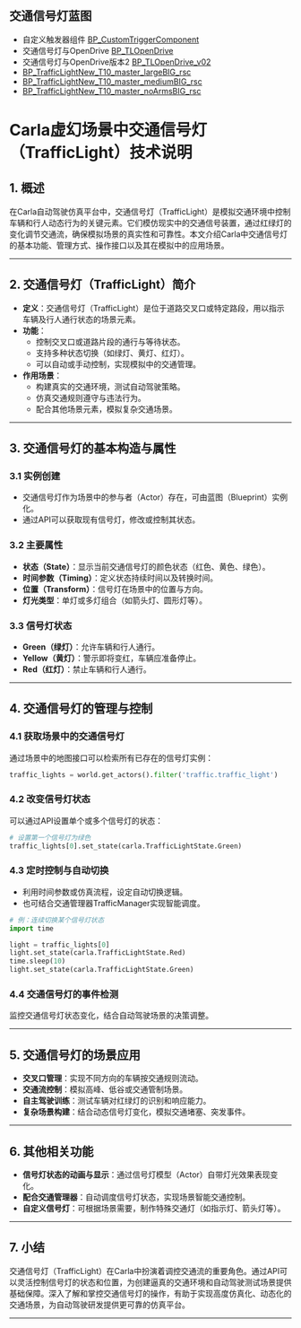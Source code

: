 ## 交通信号灯蓝图

* 自定义触发器组件 [BP_CustomTriggerComponent](https://bitbucket.org/carla-simulator/carla-content/src/master/Blueprints/TrafficLight/BP_CustomTriggerComponent.uasset)
* 交通信号灯与OpenDrive [BP_TLOpenDrive](https://bitbucket.org/carla-simulator/carla-content/src/master/Blueprints/TrafficLight/BP_TLOpenDrive.uasset)
* 交通信号灯与OpenDrive版本2 [BP_TLOpenDrive_v02](https://bitbucket.org/carla-simulator/carla-content/src/master/Blueprints/TrafficLight/BP_TLOpenDrive_v02.uasset)
* [BP_TrafficLightNew_T10_master_largeBIG_rsc](https://bitbucket.org/carla-simulator/carla-content/src/master/Blueprints/TrafficLight/BP_TrafficLightNew_T10_master_largeBIG_rsc.uasset)
* [BP_TrafficLightNew_T10_master_mediumBIG_rsc](https://bitbucket.org/carla-simulator/carla-content/src/master/Blueprints/TrafficLight/BP_TrafficLightNew_T10_master_mediumBIG_rsc.uasset)
* [BP_TrafficLightNew_T10_master_noArmsBIG_rsc](https://bitbucket.org/carla-simulator/carla-content/src/master/Blueprints/TrafficLight/BP_TrafficLightNew_T10_master_noArmsBIG_rsc.uasset)
# Carla虚幻场景中交通信号灯（TrafficLight）技术说明

## 1. 概述
在Carla自动驾驶仿真平台中，交通信号灯（TrafficLight）是模拟交通环境中控制车辆和行人动态行为的关键元素。它们模仿现实中的交通信号装置，通过红绿灯的变化调节交通流，确保模拟场景的真实性和可靠性。本文介绍Carla中交通信号灯的基本功能、管理方式、操作接口以及其在模拟中的应用场景。

---

## 2. 交通信号灯（TrafficLight）简介
- **定义**：交通信号灯（TrafficLight）是位于道路交叉口或特定路段，用以指示车辆及行人通行状态的场景元素。
- **功能**：
  - 控制交叉口或道路片段的通行与等待状态。
  - 支持多种状态切换（如绿灯、黄灯、红灯）。
  - 可以自动或手动控制，实现模拟中的交通管理。
- **作用场景**：
  - 构建真实的交通环境，测试自动驾驶策略。
  - 仿真交通规则遵守与违法行为。
  - 配合其他场景元素，模拟复杂交通场景。

---

## 3. 交通信号灯的基本构造与属性
### 3.1 实例创建
- 交通信号灯作为场景中的参与者（Actor）存在，可由蓝图（Blueprint）实例化。
- 通过API可以获取现有信号灯，修改或控制其状态。
  
### 3.2 主要属性
- **状态（State）**：显示当前交通信号灯的颜色状态（红色、黄色、绿色）。
- **时间参数（Timing）**：定义状态持续时间以及转换时间。
- **位置（Transform）**：信号灯在场景中的位置与方向。
- **灯光类型**：单灯或多灯组合（如箭头灯、圆形灯等）。

### 3.3 信号灯状态
- **Green（绿灯）**：允许车辆和行人通行。
- **Yellow（黄灯）**：警示即将变红，车辆应准备停止。
- **Red（红灯）**：禁止车辆和行人通行。

---

## 4. 交通信号灯的管理与控制

### 4.1 获取场景中的交通信号灯
通过场景中的地图接口可以检索所有已存在的信号灯实例：
```python
traffic_lights = world.get_actors().filter('traffic.traffic_light')
```

### 4.2 改变信号灯状态
可以通过API设置单个或多个信号灯的状态：
```python
# 设置第一个信号灯为绿色
traffic_lights[0].set_state(carla.TrafficLightState.Green)
```

### 4.3 定时控制与自动切换
- 利用时间参数或仿真流程，设定自动切换逻辑。
- 也可结合交通管理器TrafficManager实现智能调度。

```python
# 例：连续切换某个信号灯状态
import time

light = traffic_lights[0]
light.set_state(carla.TrafficLightState.Red)
time.sleep(10)
light.set_state(carla.TrafficLightState.Green)
```

### 4.4 交通信号灯的事件检测
监控交通信号灯状态变化，结合自动驾驶场景的决策调整。

---

## 5. 交通信号灯的场景应用
- **交叉口管理**：实现不同方向的车辆按交通规则流动。
- **交通流控制**：模拟高峰、低谷或交通管制场景。
- **自主驾驶训练**：测试车辆对红绿灯的识别和响应能力。
- **复杂场景构建**：结合动态信号灯变化，模拟交通堵塞、突发事件。

---

## 6. 其他相关功能
- **信号灯状态的动画与显示**：通过信号灯模型（Actor）自带灯光效果表现变化。
- **配合交通管理器**：自动调度信号灯状态，实现场景智能交通控制。
- **自定义信号灯**：可根据场景需要，制作特殊交通灯（如指示灯、箭头灯等）。

---

## 7. 小结
交通信号灯（TrafficLight）在Carla中扮演着调控交通流的重要角色。通过API可以灵活控制信号灯的状态和位置，为创建逼真的交通环境和自动驾驶测试场景提供基础保障。深入了解和掌控交通信号灯的操作，有助于实现高度仿真化、动态化的交通场景，为自动驾驶研发提供更可靠的仿真平台。

---
